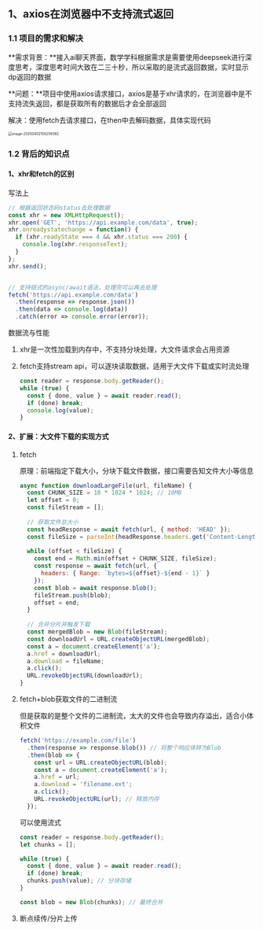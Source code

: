## 1、axios在浏览器中不支持流式返回

### 1.1 项目的需求和解决

**需求背景：**接入ai聊天界面，数学学科根据需求是需要使用deepseek进行深度思考，深度思考时间大致在二三十秒，所以采取的是流式返回数据，实时显示dp返回的数据

**问题：**项目中使用axios请求接口，axios是基于xhr请求的，在浏览器中是不支持流失返回，都是获取所有的数据后才会全部返回

解决：使用fetch去请求接口，在then中去解码数据，具体实现代码

<img src="/Users/soup/Library/Application Support/typora-user-images/image-20250402154259382.png" alt="image-20250402154259382" style="zoom: 50%;" />

### 1.2 背后的知识点

#### 1、xhr和fetch的区别

写法上

```js
// 根据返回状态码status去处理数据
const xhr = new XMLHttpRequest();
xhr.open('GET', 'https://api.example.com/data', true);
xhr.onreadystatechange = function() {
  if (xhr.readyState === 4 && xhr.status === 200) {
    console.log(xhr.responseText);
  }
};
xhr.send();


// 支持链式的async/await语法，处理完可以再去处理
fetch('https://api.example.com/data')
  .then(response => response.json())
  .then(data => console.log(data))
  .catch(error => console.error(error));
```

数据流与性能

1. xhr是一次性加载到内存中，不支持分块处理，大文件请求会占用资源

2. fetch支持stream api，可以逐块读取数据，适用于大文件下载或实时流处理

   ```js
   const reader = response.body.getReader();
   while (true) {
     const { done, value } = await reader.read();
     if (done) break;
     console.log(value);
   }
   ```

#### 2、扩展：大文件下载的实现方式

1. fetch

   原理：前端指定下载大小，分块下载文件数据，接口需要告知文件大小等信息

   ```js
   async function downloadLargeFile(url, fileName) {
     const CHUNK_SIZE = 10 * 1024 * 1024; // 10MB
     let offset = 0;
     const fileStream = [];
     
     // 获取文件总大小
     const headResponse = await fetch(url, { method: 'HEAD' });
     const fileSize = parseInt(headResponse.headers.get('Content-Length'));
     
     while (offset < fileSize) {
       const end = Math.min(offset + CHUNK_SIZE, fileSize);
       const response = await fetch(url, {
         headers: { Range: `bytes=${offset}-${end - 1}` }
       });
       const blob = await response.blob();
       fileStream.push(blob);
       offset = end;
     }
     
     // 合并分片并触发下载
     const mergedBlob = new Blob(fileStream);
     const downloadUrl = URL.createObjectURL(mergedBlob);
     const a = document.createElement('a');
     a.href = downloadUrl;
     a.download = fileName;
     a.click();
     URL.revokeObjectURL(downloadUrl);
   }
   ```

2. fetch+blob获取文件的二进制流 

   但是获取的是整个文件的二进制流，太大的文件也会导致内存溢出，适合小体积文件

   ```js
   fetch('https://example.com/file')
     .then(response => response.blob()) // 将整个响应体转为Blob
     .then(blob => {
       const url = URL.createObjectURL(blob);
       const a = document.createElement('a');
       a.href = url;
       a.download = 'filename.ext';
       a.click();
       URL.revokeObjectURL(url); // 释放内存
     });
   ```

   可以使用流式

   ```js
   const reader = response.body.getReader();
   let chunks = [];
   
   while (true) {
     const { done, value } = await reader.read();
     if (done) break;
     chunks.push(value); // 分块存储
   }
   
   const blob = new Blob(chunks); // 最终合并
   ```

3. 断点续传/分片上传